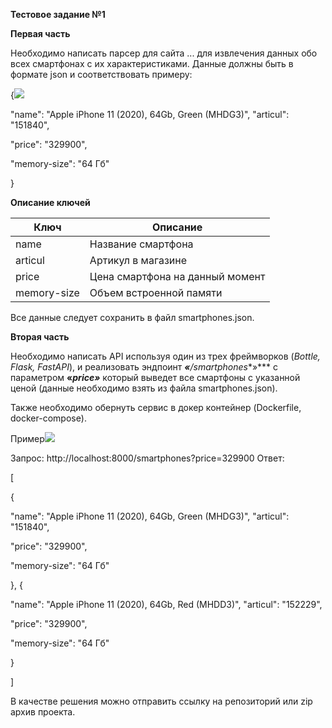 **Тестовое задание №1**

**Первая часть**

Необходимо написать парсер для сайта ... для извлечения данных обо всех смартфонах с их характеристиками. Данные должны быть в формате json и соответствовать примеру:

{![](Aspose.Words.0ff407c6-1b99-472e-8df4-d68085e19268.001.png)

"name": "Apple iPhone 11 (2020), 64Gb, Green (MHDG3)", "articul": "151840",

"price": "329900",

"memory-size": "64 Гб"

}

**Описание ключей**



|**Ключ**|**Описание**|
| - | - |
|name|Название смартфона|
|articul|Артикул в магазине|
|price|Цена смартфона на данный момент|
|memory-size|Объем встроенной памяти|

Все данные следует сохранить в файл smartphones.json. 

**Вторая часть**

Необходимо написать API используя один из трех фреймворков (*Bottle, Flask, FastAPI*), и реализовать эндпоинт ***«**/smartphones**»*** с параметром **«***price**»*** который выведет все смартфоны с указанной ценой (данные необходимо взять из файла smartphones.json).

Также необходимо обернуть сервис в докер контейнер (Dockerfile, docker-compose).

Пример![](Aspose.Words.0ff407c6-1b99-472e-8df4-d68085e19268.002.png)

Запрос: http://localhost:8000/smartphones?price=329900 Ответ:

[

{

"name": "Apple iPhone 11 (2020), 64Gb, Green (MHDG3)", "articul": "151840",

"price": "329900",

"memory-size": "64 Гб"

}, {

"name": "Apple iPhone 11 (2020), 64Gb, Red (MHDD3)", "articul": "152229",

"price": "329900",

"memory-size": "64 Гб"

}

]

В качестве решения можно отправить ссылку на репозиторий или zip архив проекта.

